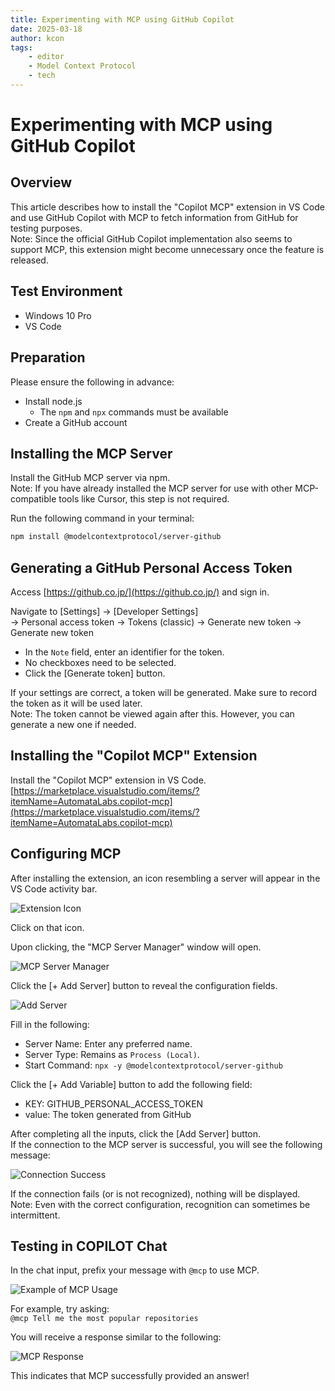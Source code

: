 ```yaml
---
title: Experimenting with MCP using GitHub Copilot
date: 2025-03-18
author: kcon
tags:
    - editor
    - Model Context Protocol
    - tech
---
```


# Experimenting with MCP using GitHub Copilot

## Overview

This article describes how to install the "Copilot MCP" extension in VS Code and use GitHub Copilot with MCP to fetch information from GitHub for testing purposes.  
Note: Since the official GitHub Copilot implementation also seems to support MCP, this extension might become unnecessary once the feature is released.

## Test Environment

* Windows 10 Pro
* VS Code

## Preparation

Please ensure the following in advance:

* Install node.js  
    * The `npm` and `npx` commands must be available
* Create a GitHub account

## Installing the MCP Server

Install the GitHub MCP server via npm.  
Note: If you have already installed the MCP server for use with other MCP-compatible tools like Cursor, this step is not required.

Run the following command in your terminal:  
```bash
npm install @modelcontextprotocol/server-github
```

## Generating a GitHub Personal Access Token

Access [https://github.co.jp/](https://github.co.jp/) and sign in.

Navigate to [Settings] -> [Developer Settings]  
-> Personal access token -> Tokens (classic) -> Generate new token -> Generate new token

* In the `Note` field, enter an identifier for the token.
* No checkboxes need to be selected.
* Click the [Generate token] button.

If your settings are correct, a token will be generated. Make sure to record the token as it will be used later.  
Note: The token cannot be viewed again after this. However, you can generate a new one if needed.

## Installing the "Copilot MCP" Extension

Install the "Copilot MCP" extension in VS Code.  
[https://marketplace.visualstudio.com/items/?itemName=AutomataLabs.copilot-mcp](https://marketplace.visualstudio.com/items/?itemName=AutomataLabs.copilot-mcp)

## Configuring MCP

After installing the extension, an icon resembling a server will appear in the VS Code activity bar.  

![Extension Icon](/assets/images/reprints/others/mcp-github-copilot/mcp-icon.png)

Click on that icon.  

Upon clicking, the "MCP Server Manager" window will open.  

![MCP Server Manager](/assets/images/reprints/others/mcp-github-copilot/mcp-server-manager.png)

Click the [+ Add Server] button to reveal the configuration fields.  

![Add Server](/assets/images/reprints/others/mcp-github-copilot/add-mcp-server.png)

Fill in the following:

* Server Name: Enter any preferred name.
* Server Type: Remains as `Process (Local)`.
* Start Command: `npx -y @modelcontextprotocol/server-github`

Click the [+ Add Variable] button to add the following field:

* KEY: GITHUB_PERSONAL_ACCESS_TOKEN
* value: The token generated from GitHub

After completing all the inputs, click the [Add Server] button.  
If the connection to the MCP server is successful, you will see the following message:  

![Connection Success](/assets/images/reprints/others/mcp-github-copilot/mcp-server-list.png)

If the connection fails (or is not recognized), nothing will be displayed.  
Note: Even with the correct configuration, recognition can sometimes be intermittent.

## Testing in COPILOT Chat

In the chat input, prefix your message with `@mcp` to use MCP.

![Example of MCP Usage](/assets/images/reprints/others/mcp-github-copilot/at-mcp.png)

For example, try asking:  
`@mcp Tell me the most popular repositories`

You will receive a response similar to the following:  

![MCP Response](/assets/images/reprints/others/mcp-github-copilot/mcp-response.png)

This indicates that MCP successfully provided an answer!
